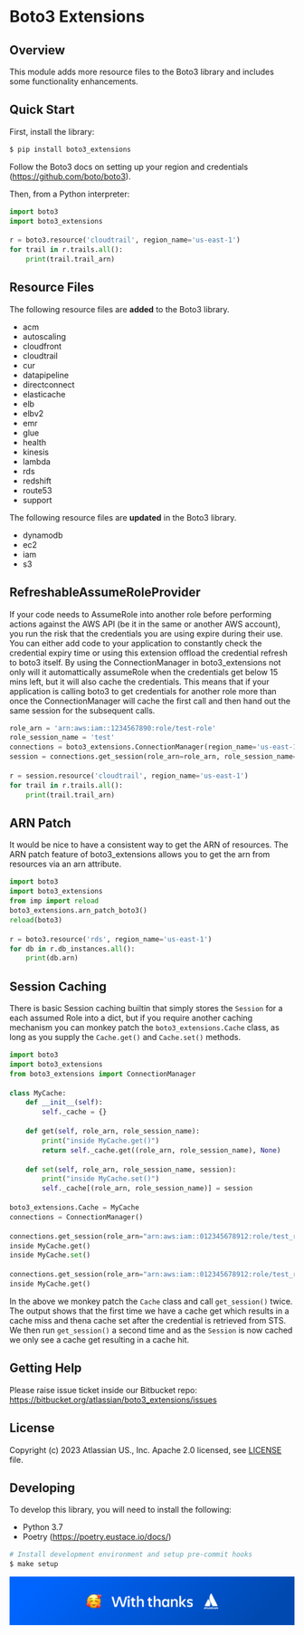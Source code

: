 # Boto3 Extensions

## Overview

This module adds more resource files to the Boto3 library and includes some functionality enhancements.

## Quick Start

First, install the library:

```bash
$ pip install boto3_extensions
```

Follow the Boto3 docs on setting up your region and credentials (https://github.com/boto/boto3).

Then, from a Python interpreter:

```python
import boto3
import boto3_extensions

r = boto3.resource('cloudtrail', region_name='us-east-1')
for trail in r.trails.all():
    print(trail.trail_arn)
```

## Resource Files

The following resource files are **added** to the Boto3 library.

  * acm
  * autoscaling
  * cloudfront
  * cloudtrail
  * cur
  * datapipeline
  * directconnect
  * elasticache
  * elb
  * elbv2
  * emr
  * glue
  * health
  * kinesis
  * lambda
  * rds
  * redshift
  * route53
  * support

The following resource files are **updated** in the Boto3 library.

  * dynamodb
  * ec2
  * iam
  * s3

## RefreshableAssumeRoleProvider

If your code needs to AssumeRole into another role before performing actions against the AWS API (be it in the same or another AWS account), you run the risk that the credentials you are using expire during their use. You can either add code to your application to constantly check the credential expiry time or using this extension offload the credential refresh to boto3 itself. By using the ConnectionManager in boto3_extensions not only will it automattically assumeRole when the credentials get below 15 mins left, but it will also cache the credentials. This means that if your application is calling boto3 to get credentials for another role more than once the ConnectionManager will cache the first call and then hand out the same session for the subsequent calls.

```python
role_arn = 'arn:aws:iam::1234567890:role/test-role'
role_session_name = 'test'
connections = boto3_extensions.ConnectionManager(region_name='us-east-1')
session = connections.get_session(role_arn=role_arn, role_session_name=role_session_name)

r = session.resource('cloudtrail', region_name='us-east-1')
for trail in r.trails.all():
    print(trail.trail_arn)
```

## ARN Patch

It would be nice to have a consistent way to get the ARN of resources. The ARN patch feature of boto3_extensions allows you to get the arn from resources via an arn attribute.

```python
import boto3
import boto3_extensions
from imp import reload
boto3_extensions.arn_patch_boto3()
reload(boto3)

r = boto3.resource('rds', region_name='us-east-1')
for db in r.db_instances.all():
    print(db.arn)
```

## Session Caching

There is basic Session caching builtin that simply stores the `Session` for a each assumed Role into a dict, but if you require another caching mechanism you can monkey patch the `boto3_extensions.Cache` class, as long as you supply the `Cache.get()` and `Cache.set()` methods.

```python
import boto3
import boto3_extensions
from boto3_extensions import ConnectionManager

class MyCache:
    def __init__(self):
        self._cache = {}

    def get(self, role_arn, role_session_name):
        print("inside MyCache.get()")
        return self._cache.get((role_arn, role_session_name), None)

    def set(self, role_arn, role_session_name, session):
        print("inside MyCache.set()")
        self._cache[(role_arn, role_session_name)] = session

boto3_extensions.Cache = MyCache
connections = ConnectionManager()

connections.get_session(role_arn="arn:aws:iam::012345678912:role/test_role", role_session_name="testing")
inside MyCache.get()
inside MyCache.set()

connections.get_session(role_arn="arn:aws:iam::012345678912:role/test_role", role_session_name="testing")
inside MyCache.get()
```

In the above we monkey patch the `Cache` class and call `get_session()` twice. The output shows that the first time we have a cache get which results in a cache miss and thena cache set after the credential is retrieved from STS. We then run `get_session()` a second time and as the `Session` is now cached we only see a cache get resulting in a cache hit.

## Getting Help

Please raise issue ticket inside our Bitbucket repo: https://bitbucket.org/atlassian/boto3_extensions/issues

## License

Copyright (c) 2023 Atlassian US., Inc.
Apache 2.0 licensed, see [LICENSE](LICENSE) file.

## Developing

To develop this library, you will need to install the following:

  * Python 3.7
  * Poetry (https://poetry.eustace.io/docs/)

```bash
# Install development environment and setup pre-commit hooks
$ make setup
```

[![With thanks from Atlassian](https://raw.githubusercontent.com/atlassian-internal/oss-assets/master/banner-with-thanks-light.png)](https://www.atlassian.com)
